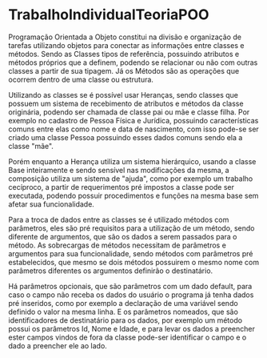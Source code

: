 # TrabalhoIndividualTeoriaPOO

Programação Orientada a Objeto constitui na divisão e organização de tarefas utilizando objetos para conectar as informações entre classes e métodos. Sendo as Classes tipos de referência, possuindo atributos e métodos próprios que a definem, podendo se relacionar ou não com outras classes a partir de sua tipagem. Já os Métodos são as operações que ocorrem dentro de uma classe ou estrutura.

Utilizando as classes se é possível usar Heranças, sendo classes que possuem um sistema de recebimento de atributos e métodos da classe originária, podendo ser chamada de classe pai ou mãe e classe filha. Por exemplo no cadastro de Pessoa Física e Jurídica, possuindo características comuns entre elas como nome e data de nascimento, com isso pode-se ser criado uma classe Pessoa possuindo esses dados comuns sendo ela a classe "mãe".

Porém enquanto a Herança utiliza um sistema hierárquico, usando a classe Base inteiramente e sendo sensível nas modificações da mesma, a composição utiliza um sistema de "ajuda", como por exemplo um trabalho cecíproco, a partir de requerimentos pré impostos a classe pode ser executada, podendo possuir procedimentos e funções na mesma base sem afetar sua funcionalidade.

Para a troca de dados entre as classes se é utilizado métodos com parâmetros, eles são pré requisitos para a utilização de um método, sendo diferente de argumentos, que são os dados a serem passados para o método. As sobrecargas de métodos necessitam de parâmetros e argumentos para sua funcionalidade, sendo métodos com parâmetros pré estabelecidos, que mesmo se dois métodos possuirem o mesmo nome com parâmetros diferentes os argumentos definirão o destinatário.

Há parâmetros opcionais, que são parâmetros com um dado default, para caso o campo não receba os dados do usuário o programa já tenha dados pré inseridos, como por exemplo a declaração de uma variável sendo definido o valor na mesma linha. E os parâmetros nomeados, que são identificadores de destinatário para os dados, por exemplo um método possui os parâmetros Id, Nome e Idade, e para levar os dados a preencher ester campos vindos de fora da classe pode-ser identificar o campo e o dado a preencher ele ao lado.
